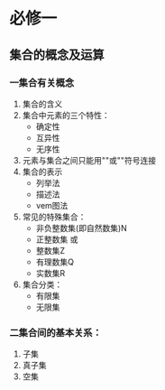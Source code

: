 # 必修一
## 集合的概念及运算

### 一集合有关概念
1. 集合的含义
2. 集合中元素的三个特性：
    * 确定性
    * 互异性
    * 无序性
3. 元素与集合之间只能用""或""符号连接
4. 集合的表示
    * 列举法
    * 描述法
    * vem图法
5. 常见的特殊集合：
    * 非负整数集(即自然数集)N
    * 正整数集 或
    * 整数集Z
    * 有理数集Q
    * 实数集R
6. 集合分类：
    * 有限集
    * 无限集
    
### 二集合间的基本关系：
1. 子集
2. 真子集
3. 空集
     